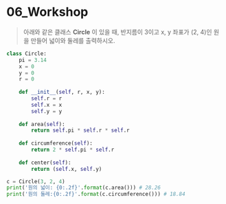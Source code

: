 # 06_Workshop

> 아래와 같은 클래스 **Circle** 이 있을 때, 반지름이 3이고 x, y 좌표가 (2, 4)인 원을 만들어 넓이와 둘레를 출력하시오.

```python
class Circle:
    pi = 3.14
    x = 0
    y = 0
    r = 0
    
    def __init__(self, r, x, y):
        self.r = r
        self.x = x
        self.y = y
        
    def area(self):
        return self.pi * self.r * self.r
    
    def circumference(self):
        return 2 * self.pi * self.r
    
    def center(self):
        return (self.x, self.y)
```



```python
c = Circle(3, 2, 4)
print('원의 넓이: {0:.2f}'.format(c.area())) # 28.26
print('원의 둘레:{0:.2f}'.format(c.circumference())) # 18.84
```

